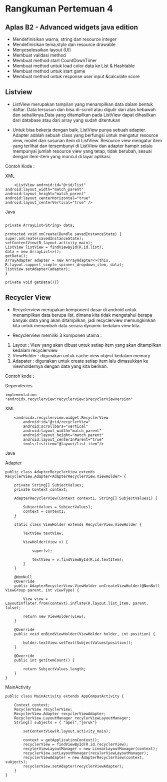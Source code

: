 # Rangkuman Pertemuan 4

## Aplas B2 - Advanced widgets java edition

- Mendefinisikan warna, string dan resource integer
- Mendefinisikan tema,style dan resource drawable
- Menyeselesaikan layout (UI)
- Membuat validasi method
- Membuat method start CountDownTimer
- Membuat method untuk load color data ke List & Hashtable
- Membuat method untuk start game
- Membuat method untuk response user input &calculate score

## Listview

- ListView merupakan tampilan yang menampilkan data dalam bentuk daftar. Data tersusun dan bisa di-scroll atau digulir dari atas kebawah dan sebaliknya.Data yang ditampilkan pada ListView dapat dihasilkan dari database atau dari array yang sudah ditentukan

- Untuk bisa bekerja dengan baik, ListView punya sebuah adapter. Adapter adalah sebuah class yang berfungsi untuk mengatur resource view, model dan susunan item di ListView. Resource view mengatur item yang terlihat dan tersembunyi di ListView dan adapter hampir selalu mempunyai jumlah resource view yang tetap, tidak berubah, sesuai dengan item-item yang muncul di layar aplikasi.

Contoh Kode :

XML

```
    <ListView android:id="@+id/list"
android:layout_width="match_parent"
android:layout_height="match_parent"
android:layout_centerHorizontal="true"
android:layout_centerVertical="true" />
```

Java

``` 

private ArrayList<String> data;

protected void onCreate(Bundle savedInstanceState) {
super.onCreate(savedInstanceState);
setContentView(R.layout.activity_main);
ListView listView = findViewById(R.id.list);
data = new ArrayList<>();
getData();
ArrayAdapter adapter = new ArrayAdapter<>(this, R.layout.support_simple_spinner_dropdown_item, data); listView.setAdapter(adapter);
}

private void getData(){}

```

## Recycler View

- Recyclerview merupakan komponent dasar di android untuk menampilkan data berupa list, dimana kita tidak mengetahui berapa banyak data yang akan ditampilkan, jadi recyclerview memungkinkan kita untuk menambah data secara dynamic kedalam view kita.

- Recyclerview memiliki 3 komponen utama :
  
1. Layout : View yang akan dibuat untuk setiap item yang akan ditampilkan kedalam recyclerview
2. ViewHolder : digunakan untuk cache view object kedalam memory
3. Adapater : digunakan untuk create setiap item lalu dimasukkan ke viewholdernya dengan data yang kita berikan.

Contoh kode :

Dependecies

```
implementation "androidx.recyclerview:recyclerview:$recyclerViewVersion"

```

XML

```
    <androidx.recyclerview.widget.RecyclerView
        android:id="@+id/recyclerView"
        android:scrollbars="vertical"
        android:layout_width="match_parent"
        android:layout_height="match_parent"
        android:layout_centerInParent="true"
        tools:listitem="@layout/list_item"/>
```

Java

Adapter

```
public class AdapterRecyclerView extends RecyclerView.Adapter<AdapterRecyclerView.ViewHolder> {

    private String[] SubjectValues;
    private Context context;

    AdapterRecyclerView(Context context1, String[] SubjectValues1) {

        SubjectValues = SubjectValues1;
        context = context1;
    }

    static class ViewHolder extends RecyclerView.ViewHolder {

        TextView textView;

        ViewHolder(View v) {

            super(v);

            textView = v.findViewById(R.id.textItem);
        }
    }

    @NonNull
    @Override
    public AdapterRecyclerView.ViewHolder onCreateViewHolder(@NonNull ViewGroup parent, int viewType) {

        View view = LayoutInflater.from(context).inflate(R.layout.list_item, parent, false);

        return new ViewHolder(view);
    }

    @Override
    public void onBindViewHolder(ViewHolder holder, int position) {

        holder.textView.setText(SubjectValues[position]);
    }

    @Override
    public int getItemCount() {

        return SubjectValues.length;
    }
}
```

MainActivity

```
public class MainActivity extends AppCompatActivity {

    Context context;
    RecyclerView recyclerView;
    RecyclerView.Adapter recyclerViewAdapter;
    RecyclerView.LayoutManager recylerViewLayoutManager;
    String[] subjects = { "apel","jeruk"}
          
        setContentView(R.layout.activity_main);

        context = getApplicationContext();
        recyclerView = findViewById(R.id.recyclerView);
        recylerViewLayoutManager = new LinearLayoutManager(context);
        recyclerView.setLayoutManager(recylerViewLayoutManager);
        recyclerViewAdapter = new AdapterRecyclerView(context, subjects);
        recyclerView.setAdapter(recyclerViewAdapter);
    }
}
```




